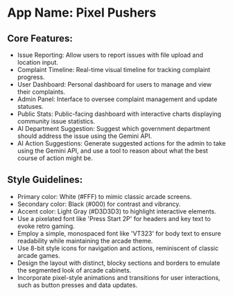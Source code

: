 # **App Name**: Pixel Pushers

## Core Features:

- Issue Reporting: Allow users to report issues with file upload and location input.
- Complaint Timeline: Real-time visual timeline for tracking complaint progress.
- User Dashboard: Personal dashboard for users to manage and view their complaints.
- Admin Panel: Interface to oversee complaint management and update statuses.
- Public Stats: Public-facing dashboard with interactive charts displaying community issue statistics.
- AI Department Suggestion: Suggest which government department should address the issue using the Gemini API.
- AI Action Suggestions: Generate suggested actions for the admin to take using the Gemini API, and use a tool to reason about what the best course of action might be.

## Style Guidelines:

- Primary color: White (#FFF) to mimic classic arcade screens.
- Secondary color: Black (#000) for contrast and vibrancy.
- Accent color: Light Gray (#D3D3D3) to highlight interactive elements.
- Use a pixelated font like 'Press Start 2P' for headers and key text to evoke retro gaming.
- Employ a simple, monospaced font like 'VT323' for body text to ensure readability while maintaining the arcade theme.
- Use 8-bit style icons for navigation and actions, reminiscent of classic arcade games.
- Design the layout with distinct, blocky sections and borders to emulate the segmented look of arcade cabinets.
- Incorporate pixel-style animations and transitions for user interactions, such as button presses and data updates.